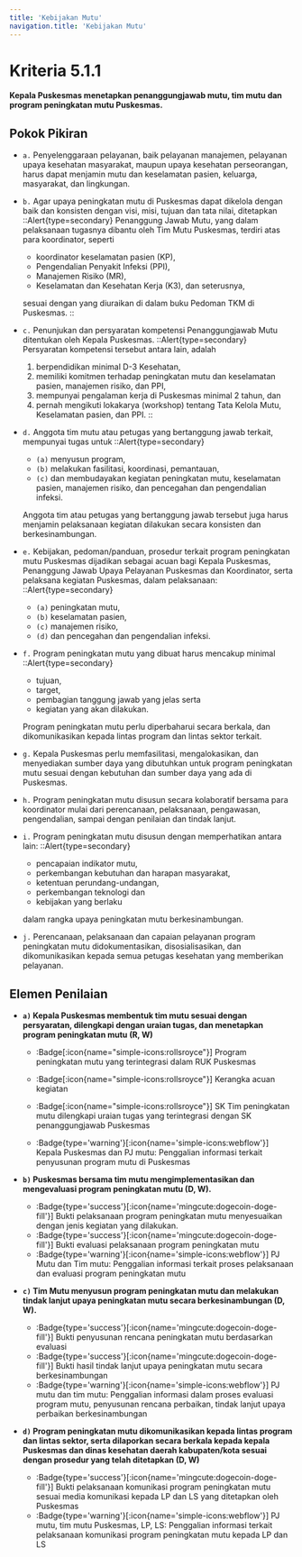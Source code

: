 ```yaml
---
title: 'Kebijakan Mutu'
navigation.title: 'Kebijakan Mutu'
---
```


# Kriteria 5.1.1 
**Kepala Puskesmas menetapkan penanggungjawab mutu, tim mutu dan program peningkatan mutu Puskesmas.** 

## Pokok Pikiran 

- `a.` Penyelenggaraan pelayanan, baik pelayanan manajemen, pelayanan upaya kesehatan masyarakat, maupun upaya kesehatan perseorangan, harus dapat menjamin mutu dan keselamatan pasien, keluarga, masyarakat, dan lingkungan. 

- `b.` Agar upaya peningkatan mutu di Puskesmas dapat dikelola dengan baik dan konsisten dengan visi, misi, tujuan dan tata nilai, ditetapkan  
  ::Alert{type=secondary}
  Penanggung Jawab Mutu, yang dalam pelaksanaan tugasnya dibantu oleh  Tim Mutu Puskesmas, terdiri atas para koordinator, seperti
  - koordinator keselamatan pasien (KP), 
  - Pengendalian Penyakit Infeksi (PPI), 
  - Manajemen Risiko (MR), 
  - Keselamatan dan Kesehatan Kerja (K3), dan seterusnya, 
  
  sesuai  dengan  yang  diuraikan  di  dalam buku Pedoman TKM di Puskesmas. 
  ::
- `c.` Penunjukan dan persyaratan kompetensi Penanggungjawab Mutu ditentukan oleh Kepala Puskesmas. 
  ::Alert{type=secondary}
  Persyaratan kompetensi tersebut antara lain, adalah  
  1. berpendidikan minimal D-3 Kesehatan, 
  2. memiliki komitmen terhadap peningkatan mutu dan keselamatan pasien, manajemen risiko, dan PPI,  
  3. mempunyai pengalaman kerja di Puskesmas minimal 2 tahun, dan 
  4. pernah mengikuti lokakarya (workshop) tentang Tata Kelola Mutu, Keselamatan pasien, dan PPI. 
  ::
- `d.` Anggota tim mutu atau petugas yang bertanggung jawab terkait, mempunyai tugas untuk 
  ::Alert{type=secondary}
  - `(a)` menyusun program, 
  - `(b)` melakukan fasilitasi, koordinasi, pemantauan, 
  - `(c)` dan membudayakan kegiatan peningkatan mutu, keselamatan pasien, manajemen risiko, dan pencegahan dan pengendalian infeksi. 
  
  Anggota tim atau petugas yang bertanggung jawab tersebut juga harus menjamin pelaksanaan kegiatan dilakukan secara konsisten dan berkesinambungan. 

- `e.` Kebijakan, pedoman/panduan, prosedur terkait program peningkatan mutu Puskesmas dijadikan sebagai acuan bagi Kepala Puskesmas, Penanggung Jawab Upaya Pelayanan Puskesmas dan Koordinator, serta pelaksana kegiatan Puskesmas, dalam pelaksanaan: 
  ::Alert{type=secondary}
  - `(a)` peningkatan mutu, 
  - `(b)` keselamatan pasien, 
  - `(c)` manajemen risiko, 
  - `(d)` dan pencegahan dan pengendalian infeksi. 

- `f.` Program peningkatan mutu yang dibuat harus mencakup minimal 
  ::Alert{type=secondary}
  - tujuan, 
  - target, 
  - pembagian tanggung jawab yang jelas serta 
  - kegiatan yang akan dilakukan. 
  
  Program peningkatan mutu perlu diperbaharui secara berkala, dan dikomunikasikan kepada lintas program dan lintas sektor terkait. 

- `g.` Kepala Puskesmas perlu memfasilitasi, mengalokasikan, dan menyediakan sumber daya yang dibutuhkan untuk program peningkatan mutu sesuai dengan kebutuhan dan sumber daya yang ada di Puskesmas. 

- `h.` Program peningkatan mutu disusun secara kolaboratif bersama para koordinator mulai dari perencanaan, pelaksanaan, pengawasan, pengendalian, sampai dengan penilaian dan tindak lanjut. 
- `i.` Program peningkatan mutu disusun dengan memperhatikan antara lain: 
  ::Alert{type=secondary}
  - pencapaian indikator mutu, 
  - perkembangan kebutuhan dan harapan masyarakat, 
  - ketentuan perundang-undangan, 
  - perkembangan teknologi dan 
  - kebijakan yang berlaku 
  
  dalam rangka upaya peningkatan mutu berkesinambungan. 

- `j.` Perencanaan, pelaksanaan dan capaian pelayanan program peningkatan mutu didokumentasikan, disosialisasikan, dan dikomunikasikan kepada semua petugas kesehatan yang memberikan pelayanan. 

## Elemen Penilaian 

- **`a)` Kepala Puskesmas membentuk tim mutu sesuai dengan persyaratan, dilengkapi dengan uraian tugas, dan menetapkan program peningkatan mutu (R, W)** 

  - :Badge[:icon{name="simple-icons:rollsroyce"}] Program peningkatan mutu yang terintegrasi dalam RUK Puskesmas 

  - :Badge[:icon{name="simple-icons:rollsroyce"}] Kerangka acuan kegiatan 

  - :Badge[:icon{name="simple-icons:rollsroyce"}] SK Tim peningkatan mutu dilengkapi uraian tugas yang terintegrasi dengan SK penanggungjawab Puskesmas 
   
  - :Badge{type='warning'}[:icon{name='simple-icons:webflow'}] Kepala Puskesmas dan PJ mutu: Penggalian informasi terkait penyusunan program mutu di Puskesmas 

- **`b)` Puskesmas bersama tim mutu mengimplementasikan dan mengevaluasi program peningkatan mutu (D, W).** 

  - :Badge{type='success'}[:icon{name='mingcute:dogecoin-doge-fill'}] Bukti pelaksanaan program peningkatan mutu menyesuaikan dengan jenis kegiatan yang dilakukan. 
  - :Badge{type='success'}[:icon{name='mingcute:dogecoin-doge-fill'}] Bukti evaluasi pelaksanaan program peningkatan mutu 
  - :Badge{type='warning'}[:icon{name='simple-icons:webflow'}] PJ Mutu dan Tim mutu: Penggalian informasi terkait proses pelaksanaan dan evaluasi program peningkatan mutu 

- **`c)` Tim Mutu menyusun program peningkatan mutu dan melakukan tindak lanjut upaya peningkatan mutu secara berkesinambungan (D, W).**

  - :Badge{type='success'}[:icon{name='mingcute:dogecoin-doge-fill'}] Bukti penyusunan rencana peningkatan mutu berdasarkan evaluasi 
  - :Badge{type='success'}[:icon{name='mingcute:dogecoin-doge-fill'}] Bukti hasil tindak lanjut upaya peningkatan mutu secara berkesinambungan 
  - :Badge{type='warning'}[:icon{name='simple-icons:webflow'}] PJ mutu dan tim mutu: Penggalian informasi dalam proses evaluasi program mutu, penyusunan rencana perbaikan, tindak lanjut upaya perbaikan berkesinambungan 

- **`d)` Program peningkatan mutu dikomunikasikan kepada lintas program dan lintas sektor, serta dilaporkan secara berkala kepada kepala Puskesmas dan dinas kesehatan daerah kabupaten/kota sesuai dengan prosedur yang telah ditetapkan (D, W)**
  - :Badge{type='success'}[:icon{name='mingcute:dogecoin-doge-fill'}] Bukti pelaksanaan komunikasi program peningkatan mutu sesuai media komunikasi kepada LP dan LS yang ditetapkan oleh Puskesmas
  - :Badge{type='warning'}[:icon{name='simple-icons:webflow'}] PJ mutu, tim mutu Puskesmas, LP, LS: Penggalian informasi terkait pelaksanaan komunikasi program peningkatan mutu kepada LP dan LS 
 
